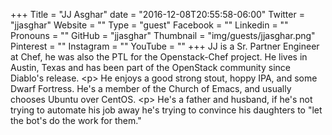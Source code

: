 +++
Title = "JJ Asghar"
date = "2016-12-08T20:55:58-06:00"
Twitter = "jjasghar"
Website = ""
Type = "guest"
Facebook = ""
Linkedin = ""
Pronouns = ""
GitHub = "jjasghar"
Thumbnail = "img/guests/jjasghar.png"
Pinterest = ""
Instagram = ""
YouTube = ""
+++
JJ is a Sr. Partner Engineer at Chef, he was also the PTL for the Openstack-Chef project. He lives in Austin, Texas and has been part of the OpenStack community since Diablo&#39;s release. &lt;p&gt; He enjoys a good strong stout, hoppy IPA, and some Dwarf Fortress. He&#39;s a member of the Church of Emacs, and usually chooses Ubuntu over CentOS. &lt;p&gt; He&#39;s a father and husband, if he&#39;s not trying to automate his job away he&#39;s trying to convince his daughters to &#34;let the bot&#39;s do the work for them.&#34;
